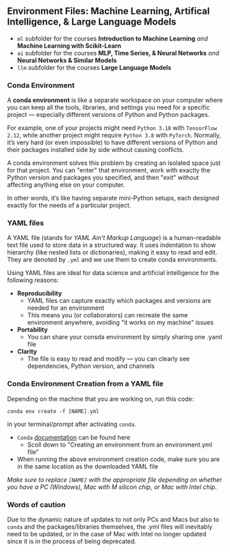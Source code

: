 ## Environment Files: Machine Learning, Artifical Intelligence, & Large Language Models

* `ml` subfolder for the courses **Introduction to Machine Learning** _and_ **Machine Learning with Scikit-Learn**
* `ai` subfolder for the courses **MLP, Time Series, & Neural Networks** _and_ **Neural Networks & Similar Models**
* `llm` subfolder for the courses **Large Language Models**

### Conda Environment

A **conda environment** is like a separate workspace on your computer where you can keep all the tools, libraries, and settings you need for a specific project — especially different versions of Python and Python packages.

For example, one of your projects might need `Python 3.10` with `TensorFlow 2.12`, while another project might require `Python 3.8` with `PyTorch`. Normally, it’s very hard (or even impossible) to have different versions of Python and their packages installed side by side without causing conflicts.

A conda environment solves this problem by creating an isolated space just for that project. You can "enter" that environment, work with exactly the Python version and packages you specified, and then "exit" without affecting anything else on your computer.

In other words, it’s like having separate mini-Python setups, each designed exactly for the needs of a particular project.

### YAML files

A YAML file (stands for _YAML Ain’t Markup Language_) is a human-readable text file used to store data in a structured way. It uses indentation to show hierarchy (like nested lists or dictionaries), making it easy to read and edit. They are denoted by `.yml` and we use them to create conda environments.

Using YAML files are ideal for data science and artificial intelligence for the following reasons:

* **Reproducibility**
   * YAML files can capture exactly which packages and versions are needed for an environment
   * This means you (or collaborators) can recreate the same environment anywhere, avoiding "it works on my machine" issues
* **Portability**
   * You can share your consda environment by simply sharing one .yaml file
* **Clarity**
   * The file is easy to read and modify — you can clearly see dependencies, Python version, and channels 

### Conda Environment Creation from a YAML file

Depending on the machine that you are working on, run this code:

`conda env create -f [NAME].yml`

in your terminal/prompt after activating `conda`.

*  `Conda` [documentation](https://docs.conda.io/projects/conda/en/latest/user-guide/tasks/manage-environments.html) can be found here
    * Scoll down to "Creating an environment from an environment.yml file"
*  When running the above environment creation code, make sure you are in the same location as the downloaded YAML file

*Make sure to replace `[NAME]` with the appropriate file depending on whether you have a PC (Windows), Mac with M silicon chip, or Mac with Intel chip*.

### Words of caution

Due to the dynamic nature of updates to not only PCs and Macs but also to `conda` and the packages/libraries themselves, the .yml files will inevitably need to be updated, or in the case of Mac with Intel no longer updated since it is in the process of being deprecated.
